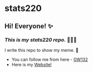 # **stats220**

## Hi! Everyone! ✨

### *This is my stats220 repo.*  🌟🌟🌟

I write this repo to show my meme. 💫

- You can follow me from here - [GW132](https://github.com/GW132)
- Here is my [Website!](https://GW132.github.com/Website!/)
